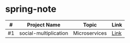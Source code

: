 # spring-note


| #  |      Project Name      |     Topic      | Link |
|--- |------------------------|----------------|---------------------------------|
| #1 |  social-multiplication | Microservices  | [Link](./multiple-game-for-msa-practice/)  |
